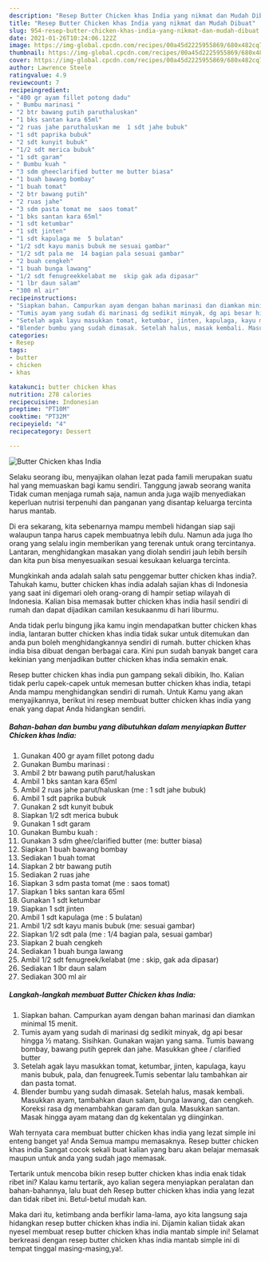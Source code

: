 ```yaml
---
description: "Resep Butter Chicken khas India yang nikmat dan Mudah Dibuat"
title: "Resep Butter Chicken khas India yang nikmat dan Mudah Dibuat"
slug: 954-resep-butter-chicken-khas-india-yang-nikmat-dan-mudah-dibuat
date: 2021-01-26T10:24:06.122Z
image: https://img-global.cpcdn.com/recipes/00a45d2225955869/680x482cq70/butter-chicken-khas-india-foto-resep-utama.jpg
thumbnail: https://img-global.cpcdn.com/recipes/00a45d2225955869/680x482cq70/butter-chicken-khas-india-foto-resep-utama.jpg
cover: https://img-global.cpcdn.com/recipes/00a45d2225955869/680x482cq70/butter-chicken-khas-india-foto-resep-utama.jpg
author: Lawrence Steele
ratingvalue: 4.9
reviewcount: 7
recipeingredient:
- "400 gr ayam fillet potong dadu"
- " Bumbu marinasi "
- "2 btr bawang putih paruthaluskan"
- "1 bks santan kara 65ml"
- "2 ruas jahe paruthaluskan me  1 sdt jahe bubuk"
- "1 sdt paprika bubuk"
- "2 sdt kunyit bubuk"
- "1/2 sdt merica bubuk"
- "1 sdt garam"
- " Bumbu kuah "
- "3 sdm gheeclarified butter me butter biasa"
- "1 buah bawang bombay"
- "1 buah tomat"
- "2 btr bawang putih"
- "2 ruas jahe"
- "3 sdm pasta tomat me  saos tomat"
- "1 bks santan kara 65ml"
- "1 sdt ketumbar"
- "1 sdt jinten"
- "1 sdt kapulaga me  5 bulatan"
- "1/2 sdt kayu manis bubuk me sesuai gambar"
- "1/2 sdt pala me  14 bagian pala sesuai gambar"
- "2 buah cengkeh"
- "1 buah bunga lawang"
- "1/2 sdt fenugreekkelabat me  skip gak ada dipasar"
- "1 lbr daun salam"
- "300 ml air"
recipeinstructions:
- "Siapkan bahan. Campurkan ayam dengan bahan marinasi dan diamkan minimal 15 menit."
- "Tumis ayam yang sudah di marinasi dg sedikit minyak, dg api besar hingga ½ matang. Sisihkan. Gunakan wajan yang sama. Tumis bawang bombay, bawang putih geprek dan jahe. Masukkan ghee / clarified butter"
- "Setelah agak layu masukkan tomat, ketumbar, jinten, kapulaga, kayu manis bubuk, pala, dan fenugreek.Tumis sebentar lalu tambahkan air dan pasta tomat."
- "Blender bumbu yang sudah dimasak. Setelah halus, masak kembali. Masukkan ayam, tambahkan daun salam, bunga lawang, dan cengkeh. Koreksi rasa dg menambahkan garam dan gula. Masukkan santan. Masak hingga ayam matang dan dg kekentalan yg diinginkan."
categories:
- Resep
tags:
- butter
- chicken
- khas

katakunci: butter chicken khas 
nutrition: 278 calories
recipecuisine: Indonesian
preptime: "PT10M"
cooktime: "PT32M"
recipeyield: "4"
recipecategory: Dessert

---
```



![Butter Chicken khas India](https://img-global.cpcdn.com/recipes/00a45d2225955869/680x482cq70/butter-chicken-khas-india-foto-resep-utama.jpg)

Selaku seorang ibu, menyajikan olahan lezat pada famili merupakan suatu hal yang memuaskan bagi kamu sendiri. Tanggung jawab seorang  wanita Tidak cuman menjaga rumah saja, namun anda juga wajib menyediakan keperluan nutrisi terpenuhi dan panganan yang disantap keluarga tercinta harus mantab.

Di era  sekarang, kita sebenarnya mampu membeli hidangan siap saji walaupun tanpa harus capek membuatnya lebih dulu. Namun ada juga lho orang yang selalu ingin memberikan yang terenak untuk orang tercintanya. Lantaran, menghidangkan masakan yang diolah sendiri jauh lebih bersih dan kita pun bisa menyesuaikan sesuai kesukaan keluarga tercinta. 



Mungkinkah anda adalah salah satu penggemar butter chicken khas india?. Tahukah kamu, butter chicken khas india adalah sajian khas di Indonesia yang saat ini digemari oleh orang-orang di hampir setiap wilayah di Indonesia. Kalian bisa memasak butter chicken khas india hasil sendiri di rumah dan dapat dijadikan camilan kesukaanmu di hari liburmu.

Anda tidak perlu bingung jika kamu ingin mendapatkan butter chicken khas india, lantaran butter chicken khas india tidak sukar untuk ditemukan dan anda pun boleh menghidangkannya sendiri di rumah. butter chicken khas india bisa dibuat dengan berbagai cara. Kini pun sudah banyak banget cara kekinian yang menjadikan butter chicken khas india semakin enak.

Resep butter chicken khas india pun gampang sekali dibikin, lho. Kalian tidak perlu capek-capek untuk memesan butter chicken khas india, tetapi Anda mampu menghidangkan sendiri di rumah. Untuk Kamu yang akan menyajikannya, berikut ini resep membuat butter chicken khas india yang enak yang dapat Anda hidangkan sendiri.

<!--inarticleads1-->

##### Bahan-bahan dan bumbu yang dibutuhkan dalam menyiapkan Butter Chicken khas India:

1. Gunakan 400 gr ayam fillet potong dadu
1. Gunakan  Bumbu marinasi :
1. Ambil 2 btr bawang putih parut/haluskan
1. Ambil 1 bks santan kara 65ml
1. Ambil 2 ruas jahe parut/haluskan (me : 1 sdt jahe bubuk)
1. Ambil 1 sdt paprika bubuk
1. Gunakan 2 sdt kunyit bubuk
1. Siapkan 1/2 sdt merica bubuk
1. Gunakan 1 sdt garam
1. Gunakan  Bumbu kuah :
1. Gunakan 3 sdm ghee/clarified butter (me: butter biasa)
1. Siapkan 1 buah bawang bombay
1. Sediakan 1 buah tomat
1. Siapkan 2 btr bawang putih
1. Sediakan 2 ruas jahe
1. Siapkan 3 sdm pasta tomat (me : saos tomat)
1. Siapkan 1 bks santan kara 65ml
1. Gunakan 1 sdt ketumbar
1. Siapkan 1 sdt jinten
1. Ambil 1 sdt kapulaga (me : 5 bulatan)
1. Ambil 1/2 sdt kayu manis bubuk (me: sesuai gambar)
1. Siapkan 1/2 sdt pala (me : 1/4 bagian pala, sesuai gambar)
1. Siapkan 2 buah cengkeh
1. Sediakan 1 buah bunga lawang
1. Ambil 1/2 sdt fenugreek/kelabat (me : skip, gak ada dipasar)
1. Sediakan 1 lbr daun salam
1. Sediakan 300 ml air




<!--inarticleads2-->

##### Langkah-langkah membuat Butter Chicken khas India:

1. Siapkan bahan. Campurkan ayam dengan bahan marinasi dan diamkan minimal 15 menit.
1. Tumis ayam yang sudah di marinasi dg sedikit minyak, dg api besar hingga ½ matang. Sisihkan. Gunakan wajan yang sama. Tumis bawang bombay, bawang putih geprek dan jahe. Masukkan ghee / clarified butter
1. Setelah agak layu masukkan tomat, ketumbar, jinten, kapulaga, kayu manis bubuk, pala, dan fenugreek.Tumis sebentar lalu tambahkan air dan pasta tomat.
1. Blender bumbu yang sudah dimasak. Setelah halus, masak kembali. Masukkan ayam, tambahkan daun salam, bunga lawang, dan cengkeh. Koreksi rasa dg menambahkan garam dan gula. Masukkan santan. Masak hingga ayam matang dan dg kekentalan yg diinginkan.




Wah ternyata cara membuat butter chicken khas india yang lezat simple ini enteng banget ya! Anda Semua mampu memasaknya. Resep butter chicken khas india Sangat cocok sekali buat kalian yang baru akan belajar memasak maupun untuk anda yang sudah jago memasak.

Tertarik untuk mencoba bikin resep butter chicken khas india enak tidak ribet ini? Kalau kamu tertarik, ayo kalian segera menyiapkan peralatan dan bahan-bahannya, lalu buat deh Resep butter chicken khas india yang lezat dan tidak ribet ini. Betul-betul mudah kan. 

Maka dari itu, ketimbang anda berfikir lama-lama, ayo kita langsung saja hidangkan resep butter chicken khas india ini. Dijamin kalian tiidak akan nyesel membuat resep butter chicken khas india mantab simple ini! Selamat berkreasi dengan resep butter chicken khas india mantab simple ini di tempat tinggal masing-masing,ya!.

